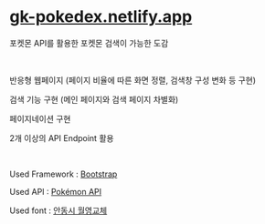 # [gk-pokedex.netlify.app](https://gk-pokedex.netlify.app/)

포켓몬 API를 활용한 포켓몬 검색이 가능한 도감

<br/>

반응형 웹페이지 (페이지 비율에 따른 화면 정렬, 검색창 구성 변화 등 구현)

검색 기능 구현 (메인 페이지와 검색 페이지 차별화)

페이지네이션 구현

2개 이상의 API Endpoint 활용

<br/>

Used Framework : [Bootstrap](https://getbootstrap.com/)

Used API : [Pokémon API](https://pokeapi.co/)

Used font : [안동시 월영교체](https://www.andong.go.kr/portal/contents.do?mId=0301030500)
